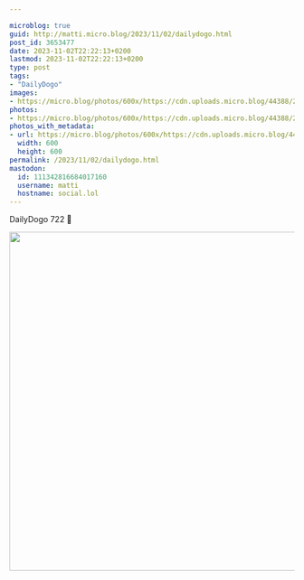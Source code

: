 ```yaml
---

microblog: true
guid: http://matti.micro.blog/2023/11/02/dailydogo.html
post_id: 3653477
date: 2023-11-02T22:22:13+0200
lastmod: 2023-11-02T22:22:13+0200
type: post
tags:
- "DailyDogo"
images:
- https://micro.blog/photos/600x/https://cdn.uploads.micro.blog/44388/2023/777faf913f394fe9a2efff209aab8824.jpg
photos:
- https://micro.blog/photos/600x/https://cdn.uploads.micro.blog/44388/2023/777faf913f394fe9a2efff209aab8824.jpg
photos_with_metadata:
- url: https://micro.blog/photos/600x/https://cdn.uploads.micro.blog/44388/2023/777faf913f394fe9a2efff209aab8824.jpg
  width: 600
  height: 600
permalink: /2023/11/02/dailydogo.html
mastodon:
  id: 111342816684017160
  username: matti
  hostname: social.lol
---
```

DailyDogo 722 🐶

<img src="/media/uploads/2023/777faf913f394fe9a2efff209aab8824.jpg" width="600" height="600" alt="" />
